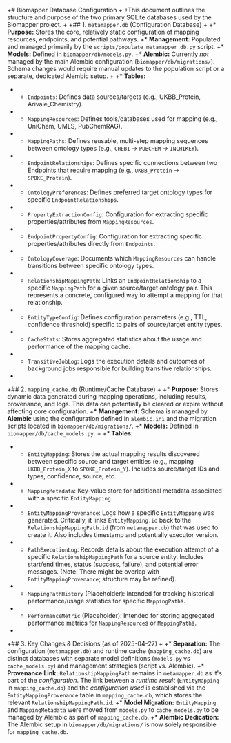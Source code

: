 +# Biomapper Database Configuration
+
+This document outlines the structure and purpose of the two primary SQLite databases used by the Biomapper project.
+
+## 1. `metamapper.db` (Configuration Database)
+
+*   **Purpose:** Stores the core, relatively static configuration of mapping resources, endpoints, and potential pathways.
+*   **Management:** Populated and managed primarily by the `scripts/populate_metamapper_db.py` script.
+*   **Models:** Defined in `biomapper/db/models.py`.
+*   **Alembic:** Currently *not* managed by the main Alembic configuration (`biomapper/db/migrations/`). Schema changes would require manual updates to the population script or a separate, dedicated Alembic setup.
+
+*   **Tables:**
+    *   `Endpoints`: Defines data sources/targets (e.g., UKBB_Protein, Arivale_Chemistry).
+    *   `MappingResources`: Defines tools/databases used for mapping (e.g., UniChem, UMLS, PubChemRAG).
+    *   `MappingPaths`: Defines reusable, multi-step mapping sequences between ontology types (e.g., `CHEBI` -> `PUBCHEM` -> `INCHIKEY`).
+    *   `EndpointRelationships`: Defines specific connections between two Endpoints that require mapping (e.g., `UKBB_Protein` -> `SPOKE_Protein`).
+    *   `OntologyPreferences`: Defines preferred target ontology types for specific `EndpointRelationships`.
+    *   `PropertyExtractionConfig`: Configuration for extracting specific properties/attributes from `MappingResources`.
+    *   `EndpointPropertyConfig`: Configuration for extracting specific properties/attributes directly from `Endpoints`.
+    *   `OntologyCoverage`: Documents which `MappingResources` can handle transitions between specific ontology types.
+    *   `RelationshipMappingPath`: Links an `EndpointRelationship` to a specific `MappingPath` for a given source/target ontology pair. This represents a concrete, configured way to attempt a mapping for that relationship.
+    *   `EntityTypeConfig`: Defines configuration parameters (e.g., TTL, confidence threshold) specific to pairs of source/target entity types.
+    *   `CacheStats`: Stores aggregated statistics about the usage and performance of the mapping cache.
+    *   `TransitiveJobLog`: Logs the execution details and outcomes of background jobs responsible for building transitive relationships.
+
+## 2. `mapping_cache.db` (Runtime/Cache Database)
+
+*   **Purpose:** Stores dynamic data generated during mapping operations, including results, provenance, and logs. This data can potentially be cleared or expire without affecting core configuration.
+*   **Management:** Schema is managed by **Alembic** using the configuration defined in `alembic.ini` and the migration scripts located in `biomapper/db/migrations/`.
+*   **Models:** Defined in `biomapper/db/cache_models.py`.
+
+*   **Tables:**
+    *   `EntityMapping`: Stores the actual mapping results discovered between specific source and target entities (e.g., mapping `UKBB_Protein_X` to `SPOKE_Protein_Y`). Includes source/target IDs and types, confidence, source, etc.
+    *   `MappingMetadata`: Key-value store for additional metadata associated with a specific `EntityMapping`.
+    *   `EntityMappingProvenance`: Logs how a specific `EntityMapping` was generated. Critically, it links `EntityMapping.id` back to the `RelationshipMappingPath.id` (from `metamapper.db`) that was used to create it. Also includes timestamp and potentially executor version.
+    *   `PathExecutionLog`: Records details about the execution attempt of a specific `RelationshipMappingPath` for a source entity. Includes start/end times, status (success, failure), and potential error messages. (Note: There might be overlap with `EntityMappingProvenance`; structure may be refined).
+    *   `MappingPathHistory` (Placeholder): Intended for tracking historical performance/usage statistics for specific `MappingPath`s.
+    *   `PerformanceMetric` (Placeholder): Intended for storing aggregated performance metrics for `MappingResource`s or `MappingPath`s.
+
+## 3. Key Changes & Decisions (as of 2025-04-27)
+
+*   **Separation:** The configuration (`metamapper.db`) and runtime cache (`mapping_cache.db`) are distinct databases with separate model definitions (`models.py` vs `cache_models.py`) and management strategies (script vs. Alembic).
+*   **Provenance Link:** `RelationshipMappingPath` remains in `metamapper.db` as it's part of the *configuration*. The link between a *runtime result* (`EntityMapping` in `mapping_cache.db`) and the *configuration used* is established via the `EntityMappingProvenance` table in `mapping_cache.db`, which stores the relevant `RelationshipMappingPath.id`.
+*   **Model Migration:** `EntityMapping` and `MappingMetadata` were moved from `models.py` to `cache_models.py` to be managed by Alembic as part of `mapping_cache.db`.
+*   **Alembic Dedication:** The Alembic setup in `biomapper/db/migrations/` is now solely responsible for `mapping_cache.db`.